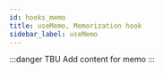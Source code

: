 ```yaml
---
id: hooks_memo
title: useMemo, Memorization hook
sidebar_label: useMemo
---
```


:::danger TBU
Add content for memo
:::